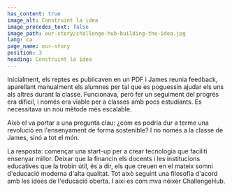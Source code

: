 ```yaml
---
has_content: true
image_alt: Construint la idea
image_precedes_text: false
image_path: our-story/challenge-hub-building-the-idea.jpg
lang: ca
page_name: our-story
position: 3
heading: Construint la idea
---
```


Inicialment, els reptes es publicaven en un PDF i James reunia feedback,
aparellant manualment els alumnes
per tal que es poguessin ajudar els uns als altres durant la classe.
Funcionava, però fer un seguiment del progrés era difícil,
i només era viable per a classes amb pocs estudiants.
Es necessitava un nou mètode més escalable.

Això el va portar a una pregunta clau:
¿com es podria dur a terme una revolució en l'ensenyament de forma sostenible?
I no només a la classe de James, sinó a tot el món.

La resposta: començar una start-up per a crear tecnologia que faciliti ensenyar millor.
Deixar que la financin els docents i les institucions educatives que la trobin útil,
és a dir, els que creuen en el mateix somni d'educació moderna d'alta qualitat.
Tot això seguint una filosofia d'acord amb les idees de l'educació oberta.
I així es com mva néixer ChallengeHub.
